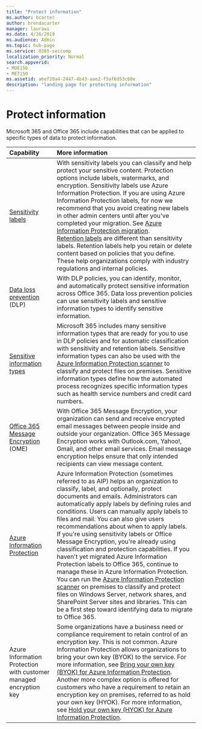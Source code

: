 ```yaml
---
title: "Protect information"
ms.author: bcarter
author: brendacarter
manager: laurawi
ms.date: 4/26/2019
ms.audience: Admin
ms.topic: hub-page
ms.service: O365-seccomp
localization_priority: Normal
search.appverid: 
- MOE150
- MET150
ms.assetid: a6ef28a4-2447-4b43-aae2-f5af6d53c68e
description: "landing page for protecting information"
---
```


# Protect information

Microsoft 365 and Office 365 include capabilities that can be applied to specific types of data to protect information.


|**Capability**|**More information**|
|:-----|:-----|
|[Sensitivity labels](sensitivity-labels.md) <br/> |With sensitivity labels you can classify and help protect your sensitive content. Protection options include labels, watermarks, and encryption. Sensitivity labels use Azure Information Protection. If you are using Azure Information Protection labels, for now we recommend that you avoid creating new labels in other admin centers until after you've completed your migration. See [Azure Information Protection migration](https://docs.microsoft.com/en-us/azure/information-protection/configure-policy-migrate-labels). <br/> [Retention labels](retention-policies.md) are different than sensitivity labels. Retention labels help you retain or delete content based on policies that you define. These help organizations comply with industry regulations and internal policies.|
|[Data loss prevention](data-loss-prevention-policies.md) (DLP)  <br/> |With DLP policies, you can identify, monitor, and automatically protect sensitive information across Office 365. Data loss prevention policies can use sensitivity labels and sensitive information types to identify sensitive information. <br/> |
|[Sensitive information types](what-the-sensitive-information-types-look-for.md) <br/> |Microsoft 365 includes many sensitive information types that are ready for you to use in DLP policies and for automatic classification with sensitivity and retention labels. Sensitive information types can also be used with the [Azure Information Protection scanner](https://docs.microsoft.com/en-us/azure/information-protection/deploy-aip-scanner) to classify and protect files on premises. Sensitive information types define how the automated process recognizes specific information types such as health service numbers and credit card numbers.   <br/> |
|[Office 365 Message Encryption](ome.md) (OME)  <br/> |With Office 365 Message Encryption, your organization can send and receive encrypted email messages between people inside and outside your organization. Office 365 Message Encryption works with Outlook.com, Yahoo!, Gmail, and other email services. Email message encryption helps ensure that only intended recipients can view message content. <br/> |
|[Azure Information Protection](https://docs.microsoft.com/en-us/azure/information-protection/)<br/> |Azure Information Protection (sometimes referred to as AIP) helps an organization to classify, label, and optionally, protect documents and emails. Administrators can automatically apply labels by defining rules and conditions. Users can manually apply labels to files and mail. You can also give users recommendations about when to apply labels.<br/> If you're using sensitivity labels or Office Message Encryption, you're already using classification and protection capabilities. If you haven't yet migrated Azure Information Protection labels to Office 365, continue to manage these in Azure Information Protection.  <br/>You can run the [Azure Information Protection scanner](https://docs.microsoft.com/en-us/azure/information-protection/deploy-aip-scanner) on premises to classify and protect files on Windows Server, network shares, and SharePoint Server sites and libraries. This can be a first step toward identifying data to migrate to Office 365.
|Azure Information Protection with customer managed encryption key <br/> |Some organizations have a business need or compliance requirement to retain control of an encryption key. This is not common. Azure Information Protection allows organizations to bring your own key (BYOK) to the service. For more information, see [Bring your own key (BYOK) for Azure Information Protection](https://docs.microsoft.com/en-us/azure/information-protection/byok-price-restrictions). Another more complex option is offered for customers who have a requirement to retain an encryption key on premises, referred to as hold your own key (HYOK).  For more information, see [Hold your own key (HYOK) for Azure Information Protection](https://docs.microsoft.com/en-us/azure/information-protection/configure-adrms-restrictions). <br/> |
    

